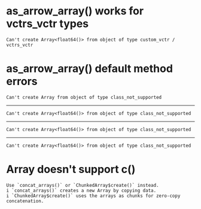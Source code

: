 # as_arrow_array() works for vctrs_vctr types

    Can't create Array<float64()> from object of type custom_vctr / vctrs_vctr

# as_arrow_array() default method errors

    Can't create Array from object of type class_not_supported

---

    Can't create Array<float64()> from object of type class_not_supported

---

    Can't create Array<float64()> from object of type class_not_supported

---

    Can't create Array<float64()> from object of type class_not_supported

# Array doesn't support c()

    Use `concat_arrays()` or `ChunkedArray$create()` instead.
    i `concat_arrays()` creates a new Array by copying data.
    i `ChunkedArray$create()` uses the arrays as chunks for zero-copy concatenation.


